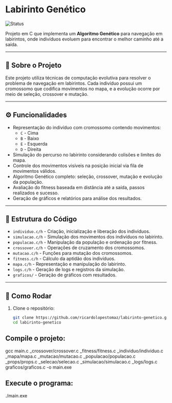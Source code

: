 # Labirinto Genético

![Status](https://img.shields.io/badge/status-em%20desenvolvimento-yellow)

Projeto em C que implementa um **Algoritmo Genético** para navegação em labirintos, onde indivíduos evoluem para encontrar o melhor caminho até a saída.

---

## 📌 Sobre o Projeto

Este projeto utiliza técnicas de computação evolutiva para resolver o problema de navegação em labirintos. Cada indivíduo possui um cromossomo que codifica movimentos no mapa, e a evolução ocorre por meio de seleção, crossover e mutação.

---

## ⚙️ Funcionalidades

- Representação do indivíduo com cromossomo contendo movimentos:  
  - `C` - Cima  
  - `B` - Baixo  
  - `E` - Esquerda  
  - `D` - Direita
- Simulação do percurso no labirinto considerando colisões e limites do mapa.
- Controle dos movimentos visíveis na posição inicial via fila de movimentos válidos.
- Algoritmo Genético completo: seleção, crossover, mutação e evolução da população.
- Avaliação do fitness baseada em distância até a saída, passos realizados e sucesso.
- Geração de gráficos e relatórios para análise dos resultados.

---

## 🧩 Estrutura do Código

- `individuo.c/h` - Criação, inicialização e liberação dos indivíduos.
- `simulacao.c/h` - Simulação dos movimentos dos indivíduos no labirinto.
- `populacao.c/h` - Manipulação da população e ordenação por fitness.
- `crossover.c/h` - Operações de cruzamento dos cromossomos.
- `mutacao.c/h` - Funções para mutação dos cromossomos.
- `fitness.c/h` - Cálculo da aptidão dos indivíduos.
- `mapa.c/h` - Representação e manipulação do labirinto.
- `logs.c/h` - Geração de logs e registros da simulação.
- `graficos/` - Geração de gráficos com resultados.

---

## 🚀 Como Rodar

1. Clone o repositório:
   ```bash
   git clone https://github.com/ricardolopestomaz/labirinto-genetico.git
   cd labirinto-genetico

## Compile o projeto:
gcc main.c _crossover/crossover.c _fitness/fitness.c _individuo/individuo.c _mapa/mapa.c _mutacao/mutacao.c _populacao/populacao.c _props/props.c _selecao/selecao.c _simulacao/simulacao.c _logs/logs.c graficos/graficos.c -o main.exe

## Execute o programa:
./main.exe

